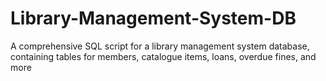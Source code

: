 # Library-Management-System-DB
A comprehensive SQL script for a library management system database, containing tables for members, catalogue items, loans, overdue fines, and more
